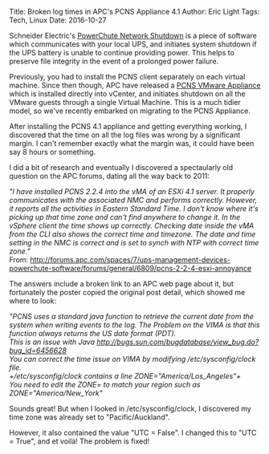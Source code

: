 Title: Broken log times in APC's PCNS Appliance 4.1
Author: Eric Light
Tags: Tech, Linux
Date: 2016-10-27

Schneider Electric's [PowerChute Network Shutdown](http://www.schneider-electric.com/en/product-range/61933-powerchute-network-shutdown/) is a piece of software which communicates with your local UPS, and initiates system shutdown if the UPS battery is unable to continue providing power.  This helps to preserve file integrity in the event of a prolonged power failure.

Previously, you had to install the PCNS client separately on each virtual machine.  Since then though, APC have released a [PCNS VMware Appliance](https://solutionexchange.vmware.com/store/products/apc-powerchute-network-shutdown-v4-1-for-vmware) which is installed directly into vCenter, and initiates shutdown on all the VMware guests through a single Virtual Machine.  This is a much tidier model, so we've recently embarked on migrating to the PCNS Appliance.

After installing the PCNS 4.1 appliance and getting everything working, I discovered that the time on all the log files was wrong by a significant margin.  I can't remember exactly what the margin was, it could have been say 8 hours or something.

I did a bit of research and eventually I discovered a spectaularly old question on the APC forums, dating all the way back to 2011:

_"I have installed PCNS 2.2.4 into the vMA of an ESXi 4.1 server. It properly communicates with the associated NMC and performs correctly. However, it reports all the activities in Eastern Standard Time. I don't know where it's picking up that time zone and can't find anywhere to change it. In the vSphere client the time shows up correctly. Checking date inside the vMA from the CLI also shows the correct time and timezone. The date and time setting in the NMC is correct and is set to synch with NTP with correct time zone."_  
From: <http://forums.apc.com/spaces/7/ups-management-devices-powerchute-software/forums/general/6809/pcns-2-2-4-esxi-annoyance>

The answers include a broken link to an APC web page about it, but fortunately the poster copied the original post detail, which showed me where to look:

_"PCNS uses a standard java function to retrieve the current date from the system when writing events to the log. The Problem on the VIMA is that this function always returns the US date format (PDT).  
This is an issue with Java http://bugs.sun.com/bugdatabase/view_bug.do?bug_id=6456628  
You can correct the time issue on VIMA by modifying /etc/sysconfig/clock file.  
+/etc/sysconfig/clock contains a line ZONE="America/Los_Angeles"+  
You need to edit the ZONE= to match your region such as ZONE="America/New_York"_

Sounds great!  But when I looked in /etc/sysconfig/clock, I discovered my time zone was already set to "Pacific/Auckland".

However, it also contained the value "UTC = False".  I changed this to "UTC = True", and et voilà!  The problem is fixed!
